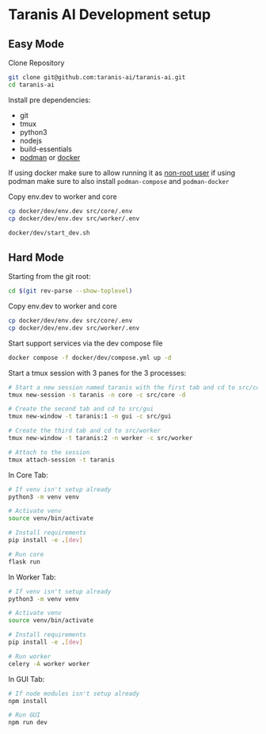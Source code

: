 # Taranis AI Development setup


## Easy Mode

Clone Repository

```bash
git clone git@github.com:taranis-ai/taranis-ai.git
cd taranis-ai
```

Install pre dependencies:
* git
* tmux
* python3
* nodejs
* build-essentials
* [podman](https://podman.io/docs/installation) or [docker](https://docs.docker.com/engine/install/)

If using docker make sure to allow running it as [non-root user](https://docs.docker.com/engine/install/linux-postinstall/)
if using podman make sure to also install `podman-compose` and `podman-docker`


Copy env.dev to worker and core

```bash
cp docker/dev/env.dev src/core/.env
cp docker/dev/env.dev src/worker/.env
```


```bash
docker/dev/start_dev.sh
```

## Hard Mode


Starting from the git root:

```bash
cd $(git rev-parse --show-toplevel)
```

Copy env.dev to worker and core

```bash
cp docker/dev/env.dev src/core/.env
cp docker/dev/env.dev src/worker/.env
```

Start support services via the dev compose file

```bash
docker compose -f docker/dev/compose.yml up -d
```

Start a tmux session with 3 panes for the 3 processes:

```bash
# Start a new session named taranis with the first tab and cd to src/core
tmux new-session -s taranis -n core -c src/core -d

# Create the second tab and cd to src/gui
tmux new-window -t taranis:1 -n gui -c src/gui

# Create the third tab and cd to src/worker
tmux new-window -t taranis:2 -n worker -c src/worker

# Attach to the session
tmux attach-session -t taranis
```

In Core Tab:

```bash
# If venv isn't setup already
python3 -m venv venv

# Activate venv
source venv/bin/activate

# Install requirements
pip install -e .[dev]

# Run core
flask run
```


In Worker Tab:

```bash
# If venv isn't setup already
python3 -m venv venv

# Activate venv
source venv/bin/activate

# Install requirements
pip install -e .[dev]

# Run worker
celery -A worker worker
```

In GUI Tab:

```bash
# If node modules isn't setup already
npm install

# Run GUI
npm run dev
```
